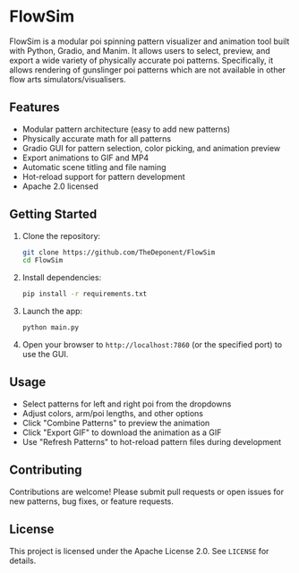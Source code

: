 # FlowSim

FlowSim is a modular poi spinning pattern visualizer and animation tool built with Python, Gradio, and Manim. It allows users to select, preview, and export a wide variety of physically accurate poi patterns. Specifically, it allows rendering of gunslinger poi patterns which are not available in other flow arts simulators/visualisers.

## Features
- Modular pattern architecture (easy to add new patterns)
- Physically accurate math for all patterns
- Gradio GUI for pattern selection, color picking, and animation preview
- Export animations to GIF and MP4
- Automatic scene titling and file naming
- Hot-reload support for pattern development
- Apache 2.0 licensed

## Getting Started
1. Clone the repository:
   ```sh
   git clone https://github.com/TheDeponent/FlowSim
   cd FlowSim
   ```
2. Install dependencies:
   ```sh
   pip install -r requirements.txt
   ```
3. Launch the app:
   ```sh
   python main.py
   ```
4. Open your browser to `http://localhost:7860` (or the specified port) to use the GUI.

## Usage
- Select patterns for left and right poi from the dropdowns
- Adjust colors, arm/poi lengths, and other options
- Click "Combine Patterns" to preview the animation
- Click "Export GIF" to download the animation as a GIF
- Use "Refresh Patterns" to hot-reload pattern files during development

## Contributing
Contributions are welcome! Please submit pull requests or open issues for new patterns, bug fixes, or feature requests.

## License
This project is licensed under the Apache License 2.0. See `LICENSE` for details.
